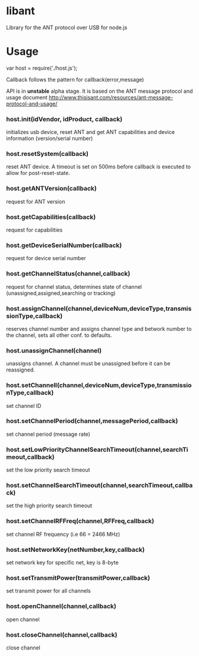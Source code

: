 libant
======

Library for the ANT protocol over USB for node.js

<h1>Usage</h1>

var host = require('./host.js');

Callback follows the pattern for callback(error,message)

API is in <b>unstable</b> alpha stage. It is based on the ANT message protocol and usage document http://www.thisisant.com/resources/ant-message-protocol-and-usage/

<h3>host.init(idVendor, idProduct, callback)</h3>

  initializes usb device, reset ANT and get ANT capabilities and device information (version/serial number)
  
<h3>host.resetSystem(callback)</h3>

   reset ANT device. A timeout is set on 500ms before callback is executed to allow for post-reset-state.
   
<h3>host.getANTVersion(callback)</h3>

   request for ANT version
   
<h3>host.getCapabilities(callback)</h3>

  request for capabilities
  
<h3>host.getDeviceSerialNumber(callback)</h3>

  request for device serial number
  
<h3>host.getChannelStatus(channel,callback)</h3>

  request for channel status, determines state of channel (unassigned,assigned,searching or tracking)
  
<h3>host.assignChannel(channel,deviceNum,deviceType,transmissionType,callback)</h3>
  
  reserves channel number and assigns channel type and betwork number to the channel, sets all other conf. to defaults.
  
<h3>host.unassignChannel(channel)</h3>

  unassigns channel. A channel must be unassigned before it can be reassigned.
  
<h3>host.setChannelI(channel,deviceNum,deviceType,transmissionType,callback)</h3>
  
  set channel ID
  
<h3>host.setChannelPeriod(channel,messagePeriod,callback)</h3>

  set channel period (message rate)
  
<h3>host.setLowPriorityChannelSearchTimeout(channel,searchTimeout,callback)</h3>

  set the low priority search timeout
  
<h3>host.setChannelSearchTimeout(channel,searchTimeout,callback)</h3>

  set the high priority search timeout
  
<h3>host.setChannelRFFreq(channel,RFFreq,callback)</h3>

  set channel RF frequency (i.e 66 = 2466 MHz)
  
<h3>host.setNetworkKey(netNumber,key,callback)</h3>

  set network key for specific net, key is 8-byte
  
<h3>host.setTransmitPower(transmitPower,callback)</h3>

  set transmit power for all channels
  
<h3>host.openChannel(channel,callback)</h3>

  open channel
  
<h3>host.closeChannel(channel,callback)</h3>

  close channel
  



